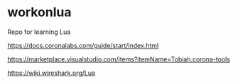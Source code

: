 # workonlua
Repo for learning Lua


https://docs.coronalabs.com/guide/start/index.html

https://marketplace.visualstudio.com/items?itemName=Tobiah.corona-tools

https://wiki.wireshark.org/Lua

